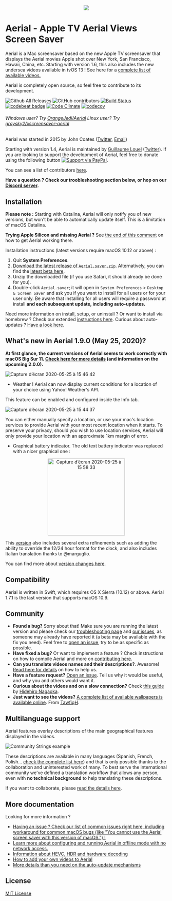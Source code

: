 <p align="center">
  <img src="https://cloud.githubusercontent.com/assets/499192/10754100/c0e1cc4c-7c95-11e5-9d3b-842d3acc2fd5.gif">
</p>

# Aerial - Apple TV Aerial Views Screen Saver

Aerial is a Mac screensaver based on the new Apple TV screensaver that displays the Aerial movies Apple shot over New York, San Francisco, Hawaii, China, etc. Starting with version 1.6, this also includes the new undersea videos available in tvOS 13 ! See here for a [complete list of available videos.](https://aerial-screensavers.netlify.com)

Aerial is completely open source, so feel free to contribute to its development.

![Github All Releases](https://img.shields.io/github/downloads/johncoates/aerial/total.svg?maxAge=86400)
![GitHub contributors](https://img.shields.io/github/contributors/johncoates/aerial.svg?maxAge=2592000)
[![Build Status](https://travis-ci.org/JohnCoates/Aerial.svg?branch=master)](https://travis-ci.org/JohnCoates/Aerial)
[![codebeat badge](https://codebeat.co/badges/cefd1672-5501-4b79-8d08-c2121cdbc9ed)](https://codebeat.co/projects/github-com-johncoates-aerial-e1c8873e-7a9f-4c74-9e50-0380add2478a)
[![Code Climate](https://codeclimate.com/github/JohnCoates/Aerial/badges/gpa.svg)](https://codeclimate.com/github/JohnCoates/Aerial)
[![codecov](https://codecov.io/gh/JohnCoates/Aerial/branch/master/graph/badge.svg)](https://codecov.io/gh/JohnCoates/Aerial)

###### Windows user? Try [OrangeJedi/Aerial](https://github.com/OrangeJedi/Aerial) Linux user? Try [graysky2/xscreensaver-aerial](https://github.com/graysky2/xscreensaver-aerial/)

Aerial was started in 2015 by John Coates ([Twitter](https://twitter.com/JohnCoatesDev), [Email](mailto:john@johncoates.me))

Starting with version 1.4, Aerial is maintained by [Guillaume Louel](https://github.com/glouel) ([Twitter](https://twitter.com/C_Wiz)). If you are looking to support the development of Aerial, feel free to donate using the following button [![Support via PayPal][paypal-button]][paypal-glouel].

[paypal-button]: https://img.shields.io/badge/Donate-PayPal-green.svg
[paypal-glouel]: https://www.paypal.me/glouel/

You can see a list of contributors [here](https://github.com/JohnCoates/Aerial/graphs/contributors).

**Have a question ? Check our troobleshooting section below, or hop on our [Discord server](https://discord.gg/TPuA5WG).**

## Installation

**Please note :** Starting with Catalina, Aerial will only notify you of new versions, but won't be able to automatically update itself. This is a limitation of macOS Catalina. 

**Trying Apple Silicon and missing Aerial ?** See [the end of this comment](https://github.com/JohnCoates/Aerial/issues/1006#issuecomment-656750594) on how to get Aerial working there. 

Installation instructions (latest versions require macOS 10.12 or above) :

1. Quit **System Preferences**.
2. [Download the latest release of `Aerial.saver.zip`](https://github.com/JohnCoates/Aerial/releases/latest). Alternatively, you can find the [latest beta here](https://github.com/JohnCoates/Aerial/releases). 
3. Unzip the downloaded file (if you use Safari, it should already be done for you).
4. Double-click `Aerial.saver`; it will open in `System Preferences` > `Desktop & Screen Saver` and ask you if you want to install for all users or for your user only. Be aware that installing for all users will require a password at install **and each subsequent update, including auto-updates.** 

Need more information on install, setup, or uninstall ? Or want to install via homebrew ? Check our extended [instructions here](Documentation/Installation.md). Curious about auto-updates ? [Have a look here](Documentation/AutoUpdates.md).

## What's new in Aerial 1.9.0 (May 25, 2020)?

**At first glance, the current versions of Aerial seems to work correctly with macOS Big Sur 11. [Check here for more details](https://github.com/JohnCoates/Aerial/issues/1006#issuecomment-647808068 ) (and information on the upcoming 2.0.0).**

![Capture d’écran 2020-05-25 à 15 46 42](https://user-images.githubusercontent.com/37544189/82818568-338ba580-9e9f-11ea-8f26-90b23958f587.jpg)

- Weather ! Aerial can now display current conditions for a location of your choice using Yahoo! Weather's API. 

This feature can be enabled and configured inside the Info tab. 

![Capture d’écran 2020-05-25 à 15 44 37](https://user-images.githubusercontent.com/37544189/82818567-32f30f00-9e9f-11ea-81d1-cce630b224eb.jpg)

You can either manually specify a location, or use your mac's location services to provide Aerial with your most recent location when it starts. To preserve your privacy, should you wish to use location services, Aerial will only provide your location with an approximate 1km margin of error. 

- Graphical battery indicator. The old text battery indicator was replaced with a nicer graphical one :

<center><img width="240" alt="Capture d’écran 2020-05-25 à 15 58 33" src="https://user-images.githubusercontent.com/37544189/82819429-a6e1e700-9ea0-11ea-9c1f-0a371413174b.png"></center>

This [version](https://github.com/JohnCoates/Aerial/releases/tag/v1.9.0) also includes several extra refinements such as adding the ability to override the 12/24 hour format for the clock, and also includes Italian translation thanks to @marguglio. 

You can find more about [version changes here](Documentation/ChangeLog.md).

## Compatibility

Aerial is written in Swift, which requires OS X Sierra (10.12) or above. Aerial 1.7.1 is the last version that supports macOS 10.9. 

## Community

- **Found a bug?** Sorry about that! Make sure you are running the latest version and please check our [troubleshooting page](Documentation/Troubleshooting.md) and [our issues](https://github.com/JohnCoates/Aerial/issues), as someone may already have reported it (a beta may be available with the fix you need). Feel free to [open an issue](https://github.com/JohnCoates/Aerial/issues/new), try to be as specific as possible.
- **Have fixed a bug?** Or want to implement a feature ? Check instructions on how to compile Aerial and more on [contributing here](Documentation/Contribute.md).
- **Can you translate videos names and their descriptions?**. Awesome! [Read here for details](Resources/Community/Readme.md) on how to help us.
- **Have a feature request?** [Open an issue](https://github.com/JohnCoates/Aerial/issues/new). Tell us why it would be useful, and why you and others would want it.
- **Curious about the videos and on a slow connection?** Check [this guide](https://paper.dropbox.com/doc/Aerial-macOS-screen-saver-list-with-version-1.4.6-HvOeL0gNhLpqpIFgmLHaS) by [Hidehiro Nagaoka](https://github.com/hidehiro98).
- **Just want to see the videos?** [A complete list of available wallpapers  is available online](https://aerial-screensavers.netlify.com). From [TawfiqH](https://github.com/Tawfiqh/aerialWallpapers).


## Multilanguage support

Aerial features overlay descriptions of the main geographical features displayed in the videos.

![Community Strings example](https://user-images.githubusercontent.com/4295/52958947-75bd6180-3395-11e9-947f-3c77d9f41928.jpg)

These descriptions are available in many languages (Spanish, French, Polish… [check the complete list here](Resources/Community/Readme.md)) and that is only possible thanks to the collaboration and uninterested work of many. To best serve the international community we've defined a translation workflow that allows any person, even with **no technical background** to help translating these descriptions.

If you want to collaborate, please [read the details here](Resources/Community/Readme.md).

## More documentation

Looking for more information ?

- [Having an issue ? Check our list of common issues right here, including workaround for common macOS bugs (like "You cannot use the Aerial screen saver with this version of macOS.") !](Documentation/Troubleshooting.md)
- [Learn more about configuring and running Aerial in offline mode with no network access.](Documentation/OfflineMode.md)
- [Information about HEVC, HDR and hardware decoding](Documentation/HardwareDecoding.md) 
- [How to add your own videos to Aerial](Documentation/CustomVideos.md)
- [More details than you need on the auto-update mechanisms](Documentation/AutoUpdates.md)

## License

[MIT License](https://raw.githubusercontent.com/JohnCoates/Aerial/master/LICENSE)
